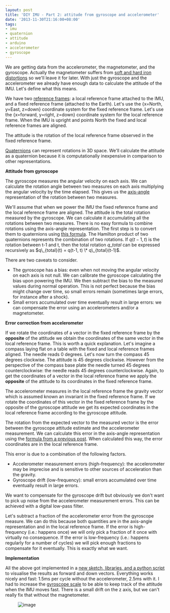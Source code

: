 ```yaml
---
layout: post
title: 'DIY IMU - Part 2: attitude from gyroscope and accelerometer'
date: '2013-11-30T21:16:00+08:00'
tags:
- imu
- quaternion
- attitude
- arduino
- accelerometer
- gyroscope
---
```

We are getting data from the accelerometer, the magnetometer, and the gyroscope. Actually the magnetometer suffers from [soft and hard iron distortions](https://www.vectornav.com/support/library?id=83) so we'll leave it for later. With just the gyroscope and the accelerometer we already have enough data to calculate the attitude of the IMU. Let's define what this means.

We have two [reference frames](https://en.wikipedia.org/wiki/Axes_conventions): a local reference frame attached to the IMU, and a fixed reference frame (attached to the Earth). Let's use the {x=North, y=East, z=down} coordinate system for the fixed reference frame. Let's use the {x=forward, y=right, z=down} coordinate system for the local reference frame. When the IMU is upright and points North the fixed and local reference frames are aligned.  
  
The attitude is the rotation of the local reference frame observed in the fixed reference frame.

[Quaternions](https://en.wikipedia.org/wiki/Quaternions_and_spatial_rotation) can represent rotations in 3D space. We'll calculate the attitude as a quaternion because it is computationally inexpensive in comparison to other representations.

**Attitude from gyroscope**

The gyroscope measures the angular velocity on each axis. We can calculate the rotation angle between two measures on each axis multiplying the angular velocity by the time elapsed. This gives us the [axis-angle](https://en.wikipedia.org/wiki/Axis%E2%80%93angle_representation) representation of the rotation between two measures.

We'll assume that when we power the IMU the fixed reference frame and the local reference frame are aligned. The attitude is the total rotation measured by the gyroscope. We can calculate it accumulating all the rotations between two measures. There is no easy formula to combine rotations using the axis-angle representation. The first step is to convert them to quaternions using [this formula](https://en.wikipedia.org/wiki/Axis%E2%80%93angle_representation#Unit_Quaternions). The Hamilton product of two quaternions represents the combination of two rotations. If $q(t-1, t)$ is the rotation between t-1 and t, then the total rotation $q\_{total}$ can be expressed recursively as $q\_{total}(t) = q(t-1, t) \* q\_{total}(t-1)$.

There are two caveats to consider.

- The gyroscope has a bias: even when not moving the angular velocity on each axis is not null. We can calibrate the gyroscope calculating the bias upon powering the IMU. We then subtract the bias to the measured values during normal operation. This is not perfect because the bias might change over time, so small errors remain (sometimes large errors, for instance after a shock).
- Small errors accumulated over time eventually result in large errors: we can compensate the error using an accelerometers and/or a magnetometer.

**Error correction from accelerometer**

If we rotate the coordinates of a vector in the fixed reference frame by the **opposite** of the attitude we obtain the coordinates of the same vector in the local reference frame. This is worth a quick explanation. Let's imagine a compass laying flat on a table with the fixed and local reference frames aligned. The needle reads 0 degrees. Let's now turn the compass 45 degrees clockwise. The attitude is 45 degrees clockwise. However from the perspective of the compass base plate the needle turned 45 degrees counterclockwise: the needle reads 45 degrees counterclockwise. Again, to get the coordinates of a vector in the local reference frame we apply the **opposite** of the attitude to its coordinates in the fixed reference frame.

The accelerometer measures in the local reference frame the gravity vector which is assumed known an invariant in the fixed reference frame. If we rotate the coordinates of this vector in the fixed reference frame by the opposite of the gyroscope attitude we get its expected coordinates in the local reference frame according to the gyroscope attitude.

The rotation from the expected vector to the measured vector is the error between the gyroscope attitude estimate and the accelerometer measurement. We can calculate this error in the axis-angle representation using the [formula from a previous post](https://robokitchen.tumblr.com/post/68484965839/finding-the-angle-axis-rotation-between-two-vectors). When calculated this way, the error coordinates are in the local reference frame.

This error is due to a combination of the following factors.

- Accelerometer measurement errors (high-frequency): the accelerometer may be imprecise and is sensitive to other sources of acceleration than the gravity.
- Gyroscope drift (low-frequency): small errors accumulated over time eventually result in large errors.

We want to compensate for the gyroscope drift but obviously we don't want to pick up noise from the accelerometer measurement errors. This can be achieved with a digital low-pass filter.

Let's subtract a fraction of the accelerometer error from the gyroscope measure. We can do this because both quantities are in the axis-angle representation and in the local reference frame. If the error is high-frequency (i.e.: happens once) we will only pick a fraction of it once with virtually no consequence. If the error is low-frequency (i.e.: happens regularly for a number of cycles) we will pick enough fractions to compensate for it eventually. This is exactly what we want.

**Implementation**

All the above got implemented in a [new sketch, libraries, and a python script](https://github.com/marcv81/quadcopter/commit/054294b91dfcd15f7b4e27477f1191cab42ce879) to visualise the results as forward and down vectors. Everything works nicely and fast: 1.5ms per cycle without the accelerometer, 2.5ms with it. I had to increase the [gyroscope scale](https://github.com/marcv81/quadcopter/commit/c2154e0fea6917a0d3e4e751fef5fc0b8bea784f) to be able to keep track of the attitude when the IMU moves fast. There is a small drift on the z axis, but we can't really fix that without the magnetometer.

<figure class="tmblr-full" data-orig-height="452" data-orig-width="432"><img alt="image" src="https://64.media.tumblr.com/4995c8b3773a5fad618cf4054a690f96/b4a9e28ca3d15e37-b8/s540x810/74a323c346f18c56deaa3a601c7664104edd2c33.jpg" data-orig-height="452" data-orig-width="432"></figure>

